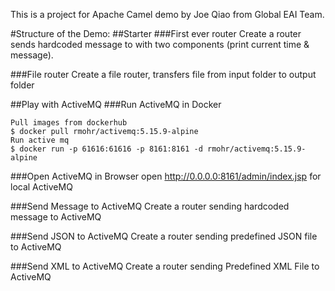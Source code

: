 This is a project for Apache Camel demo by Joe Qiao from Global EAI Team.

#Structure of the Demo:
##Starter
###First ever router
Create a router sends hardcoded message to with two components (print current time & message).

###File router
Create a file router, transfers file from input folder to output folder

##Play with ActiveMQ
###Run ActiveMQ in Docker
```shell
Pull images from dockerhub
$ docker pull rmohr/activemq:5.15.9-alpine
Run active mq
$ docker run -p 61616:61616 -p 8161:8161 -d rmohr/activemq:5.15.9-alpine
```
###Open ActiveMQ in Browser
open http://0.0.0.0:8161/admin/index.jsp for local ActiveMQ

###Send Message to ActiveMQ
Create a router sending hardcoded message to ActiveMQ

###Send JSON to ActiveMQ
Create a router sending predefined JSON file to ActiveMQ

###Send XML to ActiveMQ
Create a router sending Predefined XML File to ActiveMQ

